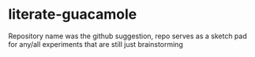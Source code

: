 # literate-guacamole
Repository name was the github suggestion, repo serves as a sketch pad for any/all experiments that are still just brainstorming
